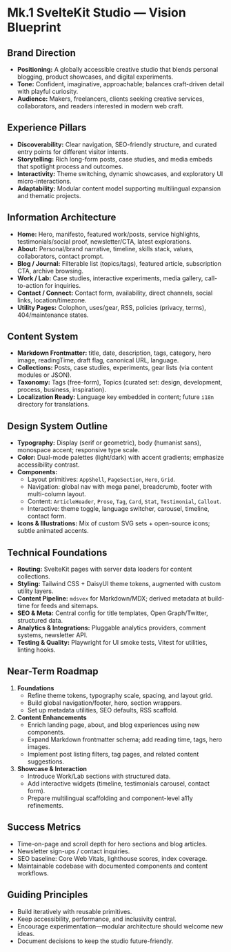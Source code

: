 # Mk.1 SvelteKit Studio — Vision Blueprint

## Brand Direction

- **Positioning:** A globally accessible creative studio that blends personal blogging, product showcases, and digital experiments.
- **Tone:** Confident, imaginative, approachable; balances craft-driven detail with playful curiosity.
- **Audience:** Makers, freelancers, clients seeking creative services, collaborators, and readers interested in modern web craft.

## Experience Pillars

- **Discoverability:** Clear navigation, SEO-friendly structure, and curated entry points for different visitor intents.
- **Storytelling:** Rich long-form posts, case studies, and media embeds that spotlight process and outcomes.
- **Interactivity:** Theme switching, dynamic showcases, and exploratory UI micro-interactions.
- **Adaptability:** Modular content model supporting multilingual expansion and thematic projects.

## Information Architecture

- **Home:** Hero, manifesto, featured work/posts, service highlights, testimonials/social proof, newsletter/CTA, latest explorations.
- **About:** Personal/brand narrative, timeline, skills stack, values, collaborators, contact prompt.
- **Blog / Journal:** Filterable list (topics/tags), featured article, subscription CTA, archive browsing.
- **Work / Lab:** Case studies, interactive experiments, media gallery, call-to-action for inquiries.
- **Contact / Connect:** Contact form, availability, direct channels, social links, location/timezone.
- **Utility Pages:** Colophon, uses/gear, RSS, policies (privacy, terms), 404/maintenance states.

## Content System

- **Markdown Frontmatter:** title, date, description, tags, category, hero image, readingTime, draft flag, canonical URL, language.
- **Collections:** Posts, case studies, experiments, gear lists (via content modules or JSON).
- **Taxonomy:** Tags (free-form), Topics (curated set: design, development, process, business, inspiration).
- **Localization Ready:** Language key embedded in content; future `i18n` directory for translations.

## Design System Outline

- **Typography:** Display (serif or geometric), body (humanist sans), monospace accent; responsive type scale.
- **Color:** Dual-mode palettes (light/dark) with accent gradients; emphasize accessibility contrast.
- **Components:**
  - Layout primitives: `AppShell`, `PageSection`, `Hero`, `Grid`.
  - Navigation: global nav with mega panel, breadcrumb, footer with multi-column layout.
  - Content: `ArticleHeader`, `Prose`, `Tag`, `Card`, `Stat`, `Testimonial`, `Callout`.
  - Interactive: theme toggle, language switcher, carousel, timeline, contact form.
- **Icons & Illustrations:** Mix of custom SVG sets + open-source icons; subtle animated accents.

## Technical Foundations

- **Routing:** SvelteKit pages with server data loaders for content collections.
- **Styling:** Tailwind CSS + DaisyUI theme tokens, augmented with custom utility layers.
- **Content Pipeline:** `mdsvex` for Markdown/MDX; derived metadata at build-time for feeds and sitemaps.
- **SEO & Meta:** Central config for title templates, Open Graph/Twitter, structured data.
- **Analytics & Integrations:** Pluggable analytics providers, comment systems, newsletter API.
- **Testing & Quality:** Playwright for UI smoke tests, Vitest for utilities, linting hooks.

## Near-Term Roadmap

1. **Foundations**
   - Refine theme tokens, typography scale, spacing, and layout grid.
   - Build global navigation/footer, hero, section wrappers.
   - Set up metadata utilities, SEO defaults, RSS scaffold.
2. **Content Enhancements**
   - Enrich landing page, about, and blog experiences using new components.
   - Expand Markdown frontmatter schema; add reading time, tags, hero images.
   - Implement post listing filters, tag pages, and related content suggestions.
3. **Showcase & Interaction**
   - Introduce Work/Lab sections with structured data.
   - Add interactive widgets (timeline, testimonials carousel, contact form).
   - Prepare multilingual scaffolding and component-level a11y refinements.

## Success Metrics

- Time-on-page and scroll depth for hero sections and blog articles.
- Newsletter sign-ups / contact inquiries.
- SEO baseline: Core Web Vitals, lighthouse scores, index coverage.
- Maintainable codebase with documented components and content workflows.

## Guiding Principles

- Build iteratively with reusable primitives.
- Keep accessibility, performance, and inclusivity central.
- Encourage experimentation—modular architecture should welcome new ideas.
- Document decisions to keep the studio future-friendly.
